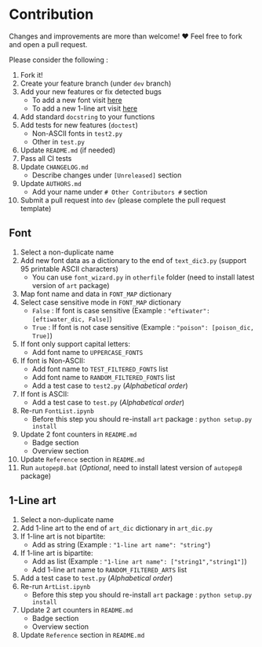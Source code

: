 # Contribution			

Changes and improvements are more than welcome! ❤️ Feel free to fork and open a pull request.

Please consider the following :

1. Fork it!
2. Create your feature branch (under `dev` branch)
3. Add your new features or fix detected bugs
	- To add a new font visit [here](#font)
	- To add a new 1-line art visit [here](#1-line-art)
4. Add standard `docstring` to your functions
5. Add tests for new features (`doctest`)
	- Non-ASCII fonts in `test2.py`
	- Other in `test.py`
6. Update `README.md` (if needed)
7. Pass all CI tests
8. Update `CHANGELOG.md`
	- Describe changes under `[Unreleased]` section
9. Update `AUTHORS.md`
	- Add your name under `# Other Contributors #` section
10. Submit a pull request into `dev` (please complete the pull request template)



## Font

1. Select a non-duplicate name
2. Add new font data as a dictionary to the end of `text_dic3.py` (support 95 printable ASCII characters)
	- You can use `font_wizard.py` in `otherfile` folder (need to install latest version of `art` package)
3. Map font name and data in `FONT_MAP` dictionary
4. Select case sensitive mode in `FONT_MAP` dictionary
	- `False` : If font is case sensitive (Example : ```"eftiwater": [eftiwater_dic, False]```)
	- `True` : If font is not case sensitive (Example : ```"poison": [poison_dic, True]```)
5. If font only support capital letters:
	- Add font name to `UPPERCASE_FONTS`
6. If font is Non-ASCII:
	- Add font name to `TEST_FILTERED_FONTS` list
	- Add font name to `RANDOM_FILTERED_FONTS` list
	- Add a test case to `test2.py` (*Alphabetical order*)
7. If font is ASCII:
	- Add a test case to `test.py` (*Alphabetical order*) 
8. Re-run `FontList.ipynb`
	- Before this step you should re-install `art` package : ```python setup.py install```
9. Update 2 font counters in `README.md`
	- Badge section
	- Overview section
10. Update `Reference` section in `README.md`
11. Run `autopep8.bat` (*Optional*, need to install latest version of `autopep8` package)


## 1-Line art

1. Select a non-duplicate name
2. Add 1-line art to the end of ‍`art_dic` dictionary in `art_dic.py`
3. If 1-line art is not bipartite:
	- Add as string (Example : ```"1-line art name": "string"```)
4. If 1-line art is bipartite:
	- Add as list (Example : ```"1-line art name": ["string1","string1"]```)
	- Add 1-line art name to `RANDOM_FILTERED_ARTS` list
5. Add a test case to `test.py` (*Alphabetical order*)  
6. Re-run `ArtList.ipynb`
	- Before this step you should re-install `art` package : ```python setup.py install```
7. Update 2 art counters in `README.md`
	- Badge section
	- Overview section
8. Update `Reference` section in `README.md`
